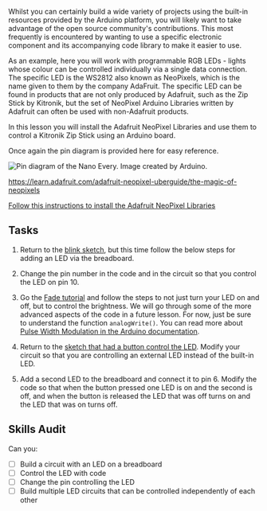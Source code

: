 Whilst you can certainly build a wide variety of projects using the built-in resources provided by the Arduino platform, you will likely want to take advantage of the open source community's contributions. This most frequently is encountered by wanting to use a specific electronic component and its accompanying code library to make it easier to use.

As an example, here you will work with programmable RGB LEDs - lights whose colour can be controlled individually via a single data connection. The specific LED is the WS2812 also known as NeoPixels, which is the name given to them by the company AdaFruit. The specific LED can be found in products that are not only produced by Adafruit, such as the Zip Stick by Kitronik, but the set of NeoPixel Arduino Libraries written by Adafruit can often be used with non-Adafruit products.

In this lesson you will install the Adafruit NeoPixel Libraries and use them to control a Kitronik Zip Stick using an Arduino board.

Once again the pin diagram is provided here for easy reference.

![Pin diagram of the Nano Every. Image created by Arduino.](https://docs.arduino.cc/static/90c04d4cfb88446cafa299787bf06056/ABX00028-pinout.png "Nano Every Pin Diagram")


https://learn.adafruit.com/adafruit-neopixel-uberguide/the-magic-of-neopixels

[Follow this instructions to install the Adafruit NeoPixel Libraries](https://learn.adafruit.com/adafruit-neopixel-uberguide/arduino-library-installation)


## Tasks
1. Return to the [blink sketch](https://docs.arduino.cc/built-in-examples/basics/Blink), but this time follow the below steps for adding an LED via the breadboard.

2. Change the pin number in the code and in the circuit so that you control the LED on pin 10.

3. Go the [Fade tutorial](https://docs.arduino.cc/built-in-examples/basics/Fade) and follow the steps to not just turn your LED on and off, but to control the brightness. We will go through some of the more advanced aspects of the code in a future lesson. For now, just be sure to understand the function `analogWrite()`. You can read more about [Pulse Width Modulation in the Arduino documentation](https://docs.arduino.cc/learn/microcontrollers/analog-output).

4. Return to the [sketch that had a button control the LED](https://docs.arduino.cc/built-in-examples/digital/InputPullupSerial). Modify your circuit so that you are controlling an external LED instead of the built-in LED.

5. Add a second LED to the breadboard and connect it to pin 6. Modify the code so that when the button pressed one LED is on and the second is off, and when the button is released the LED that was off turns on and the LED that was on turns off.


## Skills Audit
Can you:
- [ ] Build a circuit with an LED on a breadboard
- [ ] Control the LED with code
- [ ] Change the pin controlling the LED
- [ ] Build multiple LED circuits that can be controlled independently of each other
